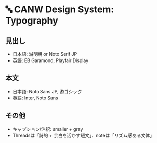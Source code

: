# 🔤 CANW Design System: Typography

## 見出し
- 日本語: 游明朝 or Noto Serif JP
- 英語: EB Garamond, Playfair Display

## 本文
- 日本語: Noto Sans JP, 游ゴシック
- 英語: Inter, Noto Sans

## その他
- キャプション/注釈: smaller + gray
- Threadsは「詩的 + 余白を活かす短文」、noteは「リズム感ある文体」
